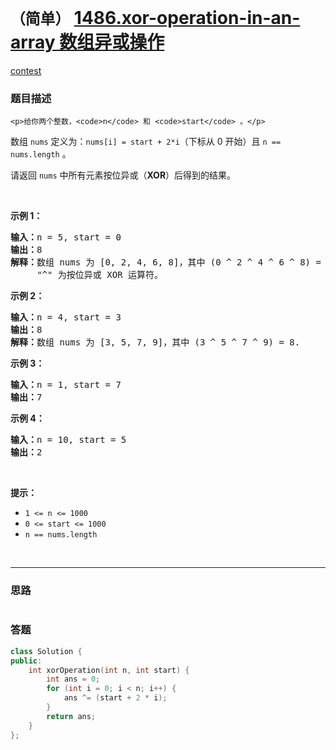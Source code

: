 # `（简单）` [1486.xor-operation-in-an-array 数组异或操作](https://leetcode-cn.com/problems/xor-operation-in-an-array/)

[contest](https://leetcode-cn.com/contest/weekly-contest-194/problems/xor-operation-in-an-array/)

### 题目描述

    <p>给你两个整数，<code>n</code> 和 <code>start</code> 。</p>

<p>数组 <code>nums</code> 定义为：<code>nums[i] = start + 2*i</code>（下标从 0 开始）且 <code>n == nums.length</code> 。</p>
<p>请返回 <code>nums</code> 中所有元素按位异或（<strong>XOR</strong>）后得到的结果。</p>
<p>&nbsp;</p>
<p><strong>示例 1：</strong></p>
<pre><strong>输入：</strong>n = 5, start = 0
<strong>输出：</strong>8
<strong>解释：</strong>数组 nums 为 [0, 2, 4, 6, 8]，其中 (0 ^ 2 ^ 4 ^ 6 ^ 8) = 8 。
     "^" 为按位异或 XOR 运算符。
</pre>

<p><strong>示例 2：</strong></p>
<pre><strong>输入：</strong>n = 4, start = 3
<strong>输出：</strong>8
<strong>解释：</strong>数组 nums 为 [3, 5, 7, 9]，其中 (3 ^ 5 ^ 7 ^ 9) = 8.</pre>

<p><strong>示例 3：</strong></p>
<pre><strong>输入：</strong>n = 1, start = 7
<strong>输出：</strong>7
</pre>

<p><strong>示例 4：</strong></p>
<pre><strong>输入：</strong>n = 10, start = 5
<strong>输出：</strong>2
</pre>

<p>&nbsp;</p>
<p><strong>提示：</strong></p>
<ul>
	<li><code>1 &lt;= n &lt;= 1000</code></li>
	<li><code>0 &lt;= start &lt;= 1000</code></li>
	<li><code>n == nums.length</code></li>
</ul>

​            

---
### 思路
```

```



### 答题
``` C++
class Solution {
public:
    int xorOperation(int n, int start) {
        int ans = 0;
        for (int i = 0; i < n; i++) {
            ans ^= (start + 2 * i);
        }
        return ans;
    }
};
```




